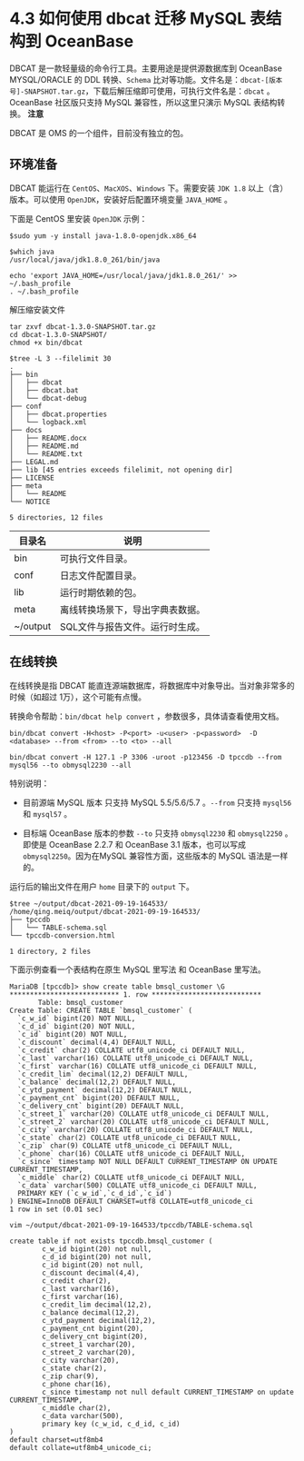 4.3 如何使用 dbcat 迁移 MySQL 表结构到 OceanBase 
===========================================================



DBCAT 是一款轻量级的命令行工具。主要用途是提供源数据库到 OceanBase MYSQL/ORACLE 的 DDL 转换、`Schema` 比对等功能。文件名是：`dbcat-[版本号]-SNAPSHOT.tar.gz`，下载后解压缩即可使用，可执行文件名是：`dbcat` 。OceanBase 社区版只支持 MySQL 兼容性，所以这里只演示 MySQL 表结构转换。
**注意**

DBCAT 是 OMS 的一个组件，目前没有独立的包。

环境准备 
----------------------

DBCAT 能运行在 `CentOS`、`MacXOS`、`Windows` 下。需要安装 `JDK 1.8` 以上（含）版本。可以使用 `OpenJDK`，安装好后配置环境变量 `JAVA_HOME` 。

下面是 CentOS 里安装 `OpenJDK` 示例：

```unknow
$sudo yum -y install java-1.8.0-openjdk.x86_64

$which java
/usr/local/java/jdk1.8.0_261/bin/java

echo 'export JAVA_HOME=/usr/local/java/jdk1.8.0_261/' >> ~/.bash_profile
. ~/.bash_profile
```



解压缩安装文件

```unknow
tar zxvf dbcat-1.3.0-SNAPSHOT.tar.gz
cd dbcat-1.3.0-SNAPSHOT/
chmod +x bin/dbcat

$tree -L 3 --filelimit 30
.
├── bin
│   ├── dbcat
│   ├── dbcat.bat
│   └── dbcat-debug
├── conf
│   ├── dbcat.properties
│   └── logback.xml
├── docs
│   ├── README.docx
│   ├── README.md
│   └── README.txt
├── LEGAL.md
├── lib [45 entries exceeds filelimit, not opening dir]
├── LICENSE
├── meta
│   └── README
└── NOTICE

5 directories, 12 files
```




|    目录名    |        说明         |
|-----------|-------------------|
| bin       | 可执行文件目录。          |
| conf      | 日志文件配置目录。         |
| lib       | 运行时期依赖的包。         |
| meta      | 离线转换场景下，导出字典表数据。  |
| \~/output | SQL文件与报告文件。运行时生成。 |



在线转换 
----------------------

在线转换是指 DBCAT 能直连源端数据库，将数据库中对象导出。当对象非常多的时候（如超过 1万），这个可能有点慢。

转换命令帮助：`bin/dbcat help convert` ，参数很多，具体请查看使用文档。

```unknow
bin/dbcat convert -H<host> -P<port> -u<user> -p<password>  -D <database> --from <from> --to <to> --all

bin/dbcat convert -H 127.1 -P 3306 -uroot -p123456 -D tpccdb --from mysql56 --to obmysql2230 --all
```



特别说明：

* 目前源端 MySQL 版本 只支持 MySQL 5.5/5.6/5.7 。`--from` 只支持 `mysql56` 和 `mysql57` 。

  

* 目标端 OceanBase 版本的参数 `--to` 只支持 `obmysql2230` 和 `obmysql2250` 。即使是 OceanBase 2.2.7 和 OceanBase 3.1 版本，也可以写成 `obmysql2250`。因为在MySQL 兼容性方面，这些版本的 MySQL 语法是一样的。

  




运行后的输出文件在用户 `home` 目录下的 `output` 下。

```unknow
$tree ~/output/dbcat-2021-09-19-164533/
/home/qing.meiq/output/dbcat-2021-09-19-164533/
├── tpccdb
│   └── TABLE-schema.sql
└── tpccdb-conversion.html

1 directory, 2 files
```



下面示例查看一个表结构在原生 MySQL 里写法 和 OceanBase 里写法。

```unknow
MariaDB [tpccdb]> show create table bmsql_customer \G
*************************** 1. row ***************************
       Table: bmsql_customer
Create Table: CREATE TABLE `bmsql_customer` (
  `c_w_id` bigint(20) NOT NULL,
  `c_d_id` bigint(20) NOT NULL,
  `c_id` bigint(20) NOT NULL,
  `c_discount` decimal(4,4) DEFAULT NULL,
  `c_credit` char(2) COLLATE utf8_unicode_ci DEFAULT NULL,
  `c_last` varchar(16) COLLATE utf8_unicode_ci DEFAULT NULL,
  `c_first` varchar(16) COLLATE utf8_unicode_ci DEFAULT NULL,
  `c_credit_lim` decimal(12,2) DEFAULT NULL,
  `c_balance` decimal(12,2) DEFAULT NULL,
  `c_ytd_payment` decimal(12,2) DEFAULT NULL,
  `c_payment_cnt` bigint(20) DEFAULT NULL,
  `c_delivery_cnt` bigint(20) DEFAULT NULL,
  `c_street_1` varchar(20) COLLATE utf8_unicode_ci DEFAULT NULL,
  `c_street_2` varchar(20) COLLATE utf8_unicode_ci DEFAULT NULL,
  `c_city` varchar(20) COLLATE utf8_unicode_ci DEFAULT NULL,
  `c_state` char(2) COLLATE utf8_unicode_ci DEFAULT NULL,
  `c_zip` char(9) COLLATE utf8_unicode_ci DEFAULT NULL,
  `c_phone` char(16) COLLATE utf8_unicode_ci DEFAULT NULL,
  `c_since` timestamp NOT NULL DEFAULT CURRENT_TIMESTAMP ON UPDATE CURRENT_TIMESTAMP,
  `c_middle` char(2) COLLATE utf8_unicode_ci DEFAULT NULL,
  `c_data` varchar(500) COLLATE utf8_unicode_ci DEFAULT NULL,
  PRIMARY KEY (`c_w_id`,`c_d_id`,`c_id`)
) ENGINE=InnoDB DEFAULT CHARSET=utf8 COLLATE=utf8_unicode_ci
1 row in set (0.01 sec)

vim ~/output/dbcat-2021-09-19-164533/tpccdb/TABLE-schema.sql

create table if not exists tpccdb.bmsql_customer (
        c_w_id bigint(20) not null,
        c_d_id bigint(20) not null,
        c_id bigint(20) not null,
        c_discount decimal(4,4),
        c_credit char(2),
        c_last varchar(16),
        c_first varchar(16),
        c_credit_lim decimal(12,2),
        c_balance decimal(12,2),
        c_ytd_payment decimal(12,2),
        c_payment_cnt bigint(20),
        c_delivery_cnt bigint(20),
        c_street_1 varchar(20),
        c_street_2 varchar(20),
        c_city varchar(20),
        c_state char(2),
        c_zip char(9),
        c_phone char(16),
        c_since timestamp not null default CURRENT_TIMESTAMP on update CURRENT_TIMESTAMP,
        c_middle char(2),
        c_data varchar(500),
        primary key (c_w_id, c_d_id, c_id)
)
default charset=utf8mb4
default collate=utf8mb4_unicode_ci;
```



